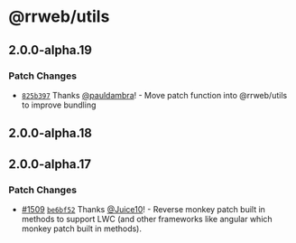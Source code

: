 # @rrweb/utils

## 2.0.0-alpha.19

### Patch Changes

- [`825b397`](https://github.com/rrweb-io/rrweb/commit/825b39735d69c688685852c056a124dbef1d694f) Thanks [@pauldambra](https://github.com/pauldambra)! - Move patch function into @rrweb/utils to improve bundling

## 2.0.0-alpha.18

## 2.0.0-alpha.17

### Patch Changes

- [#1509](https://github.com/rrweb-io/rrweb/pull/1509) [`be6bf52`](https://github.com/rrweb-io/rrweb/commit/be6bf52c248c35de1b3491e3a3440ff61f876414) Thanks [@Juice10](https://github.com/Juice10)! - Reverse monkey patch built in methods to support LWC (and other frameworks like angular which monkey patch built in methods).
